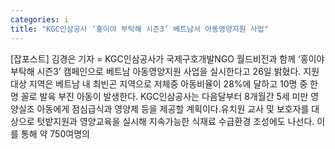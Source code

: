 ```yaml
---
categories: i
title: "KGC인삼공사 ‘홍이야 부탁해 시즌3’ 베트남서 아동영양지원 사업"
---
```

[잡포스트] 김경은 기자 = KGC인삼공사가 국제구호개발NGO 월드비전과 함께 ‘홍이야 부탁해 시즌3’ 캠페인으로 베트남 아동영양지원 사업을 실시한다고 26일 밝혔다. 지원 대상 지역은 베트남 내 최빈곤 지역으로 저체중 아동비율이 28%에 달하고 10명 중 한 명 꼴로 발육 부진 아동이 발생한다. KGC인삼공사는 다음달부터 8개월간 5세 미만 영양실조 아동에게 점심급식과 영양제 등을 제공할 계획이다.유치원 교사 및 보호자를 대상으로 텃밭지원과 영양교육을 실시해 지속가능한 식재료 수급환경 조성에도 나선다. 이를 통해 약 750여명의